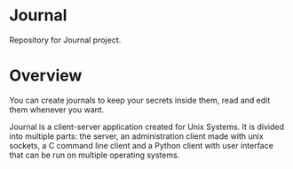 # Journal
Repository for Journal project.

# Overview
You can create journals to keep your secrets inside them, read and edit them whenever you want.

Journal is a client-server application created for Unix Systems. It is divided into multiple parts: the server, an administration client made with unix sockets, a C command line client and a Python client with user interface that can be run on multiple operating systems.

